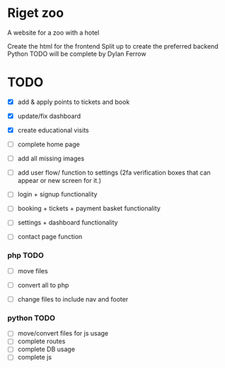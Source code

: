 # Riget zoo 
A website for a zoo with a hotel

Create the html for the frontend 
Split up to create the preferred backend 
Python TODO will be complete by Dylan Ferrow



# TODO
 - [x] add & apply points to tickets and book
 - [x] update/fix dashboard
 - [x] create educational visits 
 - [ ] complete home page
 - [ ] add all missing images 
 - [ ] add user flow/ function to settings (2fa verification boxes that can appear or new screen for it.)
 - [ ] login + signup functionality 
 - [ ] booking + tickets + payment basket functionality
 - [ ] settings + dashboard functionality
 - [ ] contact page function


### php TODO
 - [ ] move files
 - [ ] convert all to php
 - [ ] change files to include nav and footer 


### python TODO 
 - [ ] move/convert files for js usage 
 - [ ] complete routes 
 - [ ] complete DB usage
 - [ ] complete js
